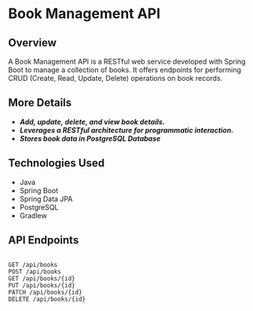 # Book Management API

## Overview
A Book Management API is a RESTful web service developed with Spring Boot to manage a collection of books. It offers endpoints for performing CRUD (Create, Read, Update, Delete) operations on book records.


## More Details
- ***Add, update, delete, and view book details.***
- ***Leverages a RESTful architecture for programmatic interaction.***
- ***Stores book data in PostgreSQL Database***

## Technologies Used
- Java
- Spring Boot
- Spring Data JPA
- PostgreSQL
- Gradlew



## API Endpoints
``` 

GET /api/books
POST /api/books
GET /api/books/{id}
PUT /api/books/{id}
PATCH /api/books/{id}
DELETE /api/books/{id}

```
